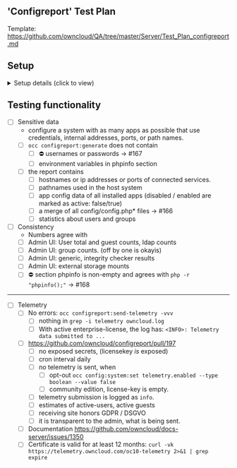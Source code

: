## 'Configreport' Test Plan

Template: https://github.com/owncloud/QA/tree/master/Server/Test_Plan_configreport.md

## Setup
<details><summary>Setup details (click to view)</summary>

* `env OC10_DNSNAME=oc1091-cr021rc1-s3-DATE bash ./oc10.sh configreport files_antivirus wopi  metrics oauth2 richdocuments search_elastic user_ldap web windows_network_drive files_primary_s3`
  -> https://oc1091-cr021rc1-s3-20220320.jw-qa.owncloud.works

</details>

## Testing functionality

* [ ] Sensitive data
   - configure a system with as many apps as possible that use credentials, internal addresses, ports, or path names.
   * [ ] `occ configreport:generate` does not contain
      * [ ] :no_entry: usernames or passwords -> #167
      * [ ] environment variables in phpinfo section 
   * [ ] the report contains
      * [ ] hostnames or ip addresses or ports of connected services.
      * [ ] pathnames used in the host system
      * [ ] app config data of all installed apps (disabled / enabled are marked as active: false/true)
      * [ ] a merge of all config/config.php* files -> #166
      * [ ] statistics about users and groups
* [ ] Consistency
   - Numbers agree with
   * [ ] Admin UI: User total and guest counts, ldap counts
   * [ ] Admin UI: group counts. (off by one is okayis)
   * [ ] Admin UI: generic, integrity checker results
   * [ ] Admin UI: external storage mounts
   * [ ] :no_entry: section phpinfo is non-empty and agrees with `php -r "phpinfo();"` -> #168
----
* [ ] Telemetry
   * [ ] No errors: `occ configreport:send-telemetry -vvv`
      - [ ] nothing in `grep -i telemetry owncloud.log`
      - [ ] With active enterprise-license, the log has: `<INFO>: Telemetry data submitted to ...`
   * [ ] https://github.com/owncloud/configreport/pull/197
      - [ ] no exposed secrets, (licensekey *is* exposed)
      - [ ] cron interval daily
      - [ ] no telemetry is sent, when 
         - [ ] opt-out `occ config:system:set telemetry.enabled --type boolean --value false`
         - [ ] community edition, license-key is empty.
      - [ ] telemetry submission is logged as `info`.
      - [ ] estimates of active-users, active guests
      - [ ] receiving site honors GDPR / DSGVO
      - [ ] it is transparent to the admin, what is being sent.
   * [ ] Documentation https://github.com/owncloud/docs-server/issues/1350
   * [ ] Certificate is valid for at least 12 months: `curl -vk https://telemetry.owncloud.com/oc10-telemetry 2>&1 | grep expire`  
